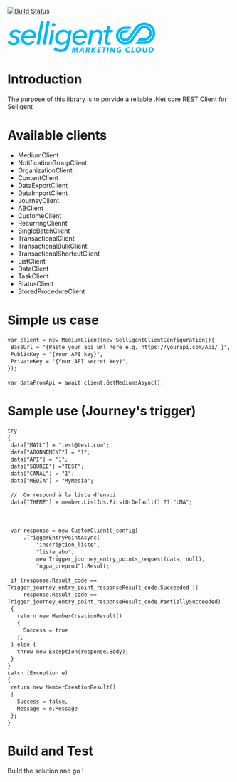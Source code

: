 
[![Build Status](https://dev.azure.com/NGPA/NGPA%20Devops/_apis/build/status/Ngpa.Selligent?branchName=master)](https://dev.azure.com/NGPA/NGPA%20Devops/_build/latest?definitionId=23&branchName=master)

![selligent](selligent.png)

# Introduction

The purpose of this library is to porvide a reliable .Net core REST Client for Selligent

# Available clients

- MediumClient
- NotificationGroupClient
- OrganizationClient
- ContentClient
- DataExportClient
- DataImportClient
- JourneyClient
- ABClient
- CustomeClient
- RecurringCliennt
- SingleBatchClient
- TransactionalClient
- TransactionalBulkClient
- TransactionalShortcutClient
- ListClient
- DataClient
- TaskClient
- StatusClient
- StoredProcedureClient

# Simple us case

```CSharp
var client = new MediumClient(new SelligentClientConfiguration(){
 BaseUrl = "{Paste your api url here e.g. https://yourapi.com/Api/ }",
 PublicKey = "{Your API key}",
 PrivateKey = "{Your API secret key}",
});

var dataFromApi = await client.GetMediumsAsync();

```

 # Sample use (Journey's trigger)
 
 ```CSharp
try
{
  data["MAIL"] = "test@test.com";
  data["ABONNEMENT"] = "1";
  data["API"] = "1";
  data["SOURCE"] ="TEST";
  data["CANAL"] = "1";
  data["MEDIA"] = "MyMedia";

  //  Correspond à la liste d'envoi
  data["THEME"] = member.ListIds.FirstOrDefault() ?? "LMA";



  var response = new CustomClient(_config)
      .TriggerEntryPointAsync(
          "inscription_liste",
          "liste_abo",
          new Trigger_journey_entry_points_request(data, null),
          "ngpa_preprod").Result;

  if (response.Result_code == Trigger_journey_entry_point_responseResult_code.Succeeded || 
      response.Result_code == Trigger_journey_entry_point_responseResult_code.PartiallySucceeded)
  {
    return new MemberCreationResult()
    {
      Success = true
    };
  } else {
    throw new Exception(response.Body);
  }
}
catch (Exception e)
{
  return new MemberCreationResult()
  {
    Success = false,
    Message = e.Message
  };
}
 ```


# Build and Test

Build the solution and go !
